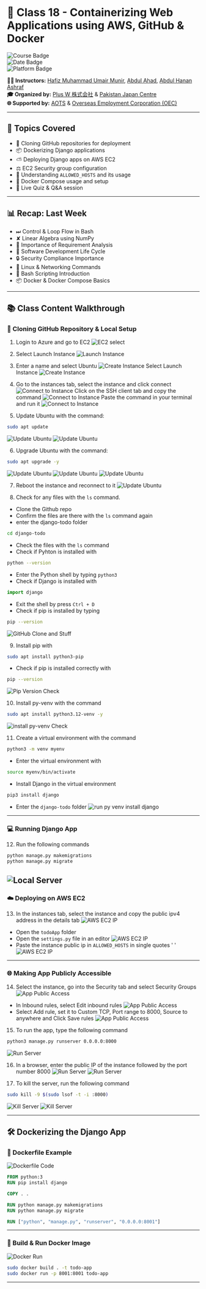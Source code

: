 # 🚀 Class 18 - Containerizing Web Applications using AWS, GitHub & Docker

![Course Badge](https://img.shields.io/badge/Course-IT%20%26%20Japanese%20Language-blue)  
![Date Badge](https://img.shields.io/badge/Date-May%2031%2C%202025-brightgreen)  
![Platform Badge](https://img.shields.io/badge/Platform-AWS%20%7C%20Docker%20%7C%20GitHub-lightgrey)

**👨‍🏫 Instructors:** [Hafiz Muhammad Umair Munir](https://www.linkedin.com/in/hafiz-muhammad-umair-munir-b929b0173/), [Abdul Ahad](https://www.linkedin.com/in/ahad-pro-soft/), [Abdul Hanan Ashraf](https://www.linkedin.com/in/abdul-hanan-ashraf-156115157/)  
**🎓 Organized by:** [Plus W 株式会社](https://www.linkedin.com/company/plus-w) & [Pakistan Japan Centre](https://www.linkedin.com/company/pakistan-japan-centre)  
**🌐 Supported by:** [AOTS](https://www.linkedin.com/company/aotsjapan/) & [Overseas Employment Corporation (OEC)](https://oec.gov.pk/)

---

## 🧠 Topics Covered

- 📁 Cloning GitHub repositories for deployment  
- 📦 Dockerizing Django applications  
- ⛅️ Deploying Django apps on AWS EC2  
- ⚖️ EC2 Security group configuration  
- 🧰 Understanding `ALLOWED_HOSTS` and its usage  
- 🧲 Docker Compose usage and setup  
- 🔹 Live Quiz & Q&A session  

---

## 📊 Recap: Last Week

- ⏭ Control & Loop Flow in Bash  
- ✘ Linear Algebra using NumPy  
- 🧰 Importance of Requirement Analysis  
- 📅 Software Development Life Cycle  
- 🔒 Security Compliance Importance  
- 🔹 Linux & Networking Commands  
- 🔄 Bash Scripting Introduction  
- 📦 Docker & Docker Compose Basics  

---

## 📚 Class Content Walkthrough

### 🔹 Cloning GitHub Repository & Local Setup
1. Login to Azure and go to EC2
![EC2 select](images/1%20Select%20EC2.png)

2. Select Launch Instance
![Launch Instance](images/2%20Select%20Launch%20Instance.png)

3. Enter a name and select Ubuntu
![Create Instance](images/3%20Create%20Instance%20P1.png)
Select Launch Instance
![Create Instance](images/3%20Create%20Instance%20P2.png)

4. Go to the instances tab, select the instance and click connect
![Connect to Instance](images/4%20Connect%20to%20Instance%20P1.png)
Click on the SSH client tab and copy the command
![Connect to Instance](images/4%20Connect%20to%20Instance%20P2.png)
Paste the command in your terminal and run it
![Connect to Instance](images/4%20Connect%20to%20Instance%20P3.png)

5. Update Ubuntu with the command:
```bash
sudo apt update
```
![Update Ubuntu](images/5%20update%20ubuntu%20P1.png)
![Update Ubuntu](images/5%20update%20ubuntu%20P2.png)

6. Upgrade Ubuntu with the command:
```bash
sudo apt upgrade -y
```
![Update Ubuntu](images/6%20upgrade%20ubuntu%20P1.png)
![Update Ubuntu](images/6%20upgrade%20ubuntu%20P2.png)
![Update Ubuntu](images/6%20upgrade%20ubuntu%20P3.png)

7. Reboot the instance and reconnect to it
![Update Ubuntu](images/7%20reboot%20and%20reconnect.png)

8. Check for any files with the `ls` command.

- Clone the Github repo
- Confirm the files are there with the `ls` command again
- enter the django-todo folder
```bash
cd django-todo
```
- Check the files with the `ls` command
- Check if Pyhton is installed with
```bash
python --version
```
- Enter the Python shell by typing `python3`
- Check if Django is installed with
```Python
import django
```
- Exit the shell by press `Ctrl + D`
- Check if pip is installed by typing
```bash
pip --version
```

![GitHub Clone and Stuff](images/8%20Clone%20and%20others.png)


9. Install pip with
```bash
sudo apt install python3-pip
```
- Check if pip is installed correctly with
```bash
pip --version
```
![Pip Version Check](images/9%20check%20pip%20version.png)

10. Install py-venv with the command
```bash
sudo apt install python3.12-venv -y
```
![install py-venv Check](images/10%20install%20py%20venv.png)

11. Create a virtual environment with the command
```bash
python3 -m venv myenv
```
- Enter the virtual environment with
```bash
source myenv/bin/activate
```
- Install Django in the virtual environment
```bash
pip3 install django
```
- Enter the `django-todo` folder
![run py venv install django](images/11%20run%20py%20venv%20install%20django.png)

---

### 💻 Running Django App

12. Run the following commands
```bash
python manage.py makemigrations
python manage.py migrate
```
![Local Server](images/12%20makemigrations%20migrate.png)
---

### ☁️ Deploying on AWS EC2

13. In the instances tab, select the instance and copy the public ipv4 address in the details tab
![AWS EC2 IP](images/13%20edit%20settings.py%20P1.png)
- Open the `todoApp` folder
- Open the `settings.py` file in an editor
![AWS EC2 IP](images/13%20edit%20settings.py%20P2.png)
- Paste the instance public ip in `ALLOWED_HOSTS` in single quotes ' '
![AWS EC2 IP](images/13%20edit%20settings.py%20P3.png)

---

### 🌐 Making App Publicly Accessible

14. Select the instance, go into the Security tab and select Security Groups
![App Public Access](images/14%20exposing%20port%208000%20P1.png)
- In Inbound rules, select Edit inbound rules
![App Public Access](images/14%20exposing%20port%208000%20P2.png)
- Select Add rule, set it to Custom TCP, Port range to 8000, Source to anywhere and Click Save rules
![App Public Access](images/14%20exposing%20port%208000%20P3.png)

15. To run the app, type the following command

```bash
python3 manage.py runserver 0.0.0.0:8000
```
![Run Server](images/15%20runserver.png)

16. In a browser, enter the public IP of the instance followed by the port number 8000
![Run Server](images/16%20run%20app%20P1.png)
![Run Server](images/16%20run%20app%20P2.png)

17. To kill the server, run the following command
```bash
sudo kill -9 $(sudo lsof -t -i :8000)
``` 
![Kill Server](images/17%20kill%20server%20P1.png)
![Kill Server](images/17%20kill%20server%20P2.png)

---

## 🛠️ Dockerizing the Django App

### 📂 Dockerfile Example

![Dockerfile Code](images/dockerfile.png)

```dockerfile
FROM python:3
RUN pip install django

COPY . .

RUN python manage.py makemigrations
RUN python manage.py migrate

RUN ["python", "manage.py", "runserver", "0.0.0.0:8001"]
```

---

### 🚀 Build & Run Docker Image

![Docker Run](images/docker-run.png)

```bash
sudo docker build . -t todo-app
sudo docker run -p 8001:8001 todo-app
```

---

